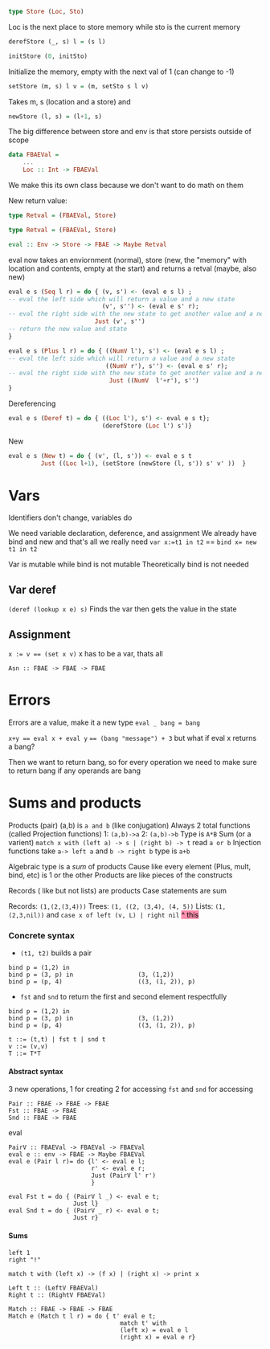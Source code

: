 ```haskell
type Store (Loc, Sto)
```

Loc is the next place to store memory while sto is the current memory

```haskell
derefStore (_, s) l = (s l)
```

```haskell 
initStore (0, initSto)
```
Initialize the memory, empty with the next val of 1 (can change to -1)


```haskell
setStore (m, s) l v = (m, setSto s l v)
```
Takes m, s (location and a store) and 

```haskell
newStore (l, s) = (l+1, s)
```

The big difference between store and env is that store persists outside of scope

```haskell 
data FBAEVal =
	...
	Loc :: Int -> FBAEVal
```
We make this its own class because we don't want to do math on them


New return value:
```haskell
type Retval = (FBAEVal, Store)
```


```haskell
type Retval = (FBAEVal, Store)

eval :: Env -> Store -> FBAE -> Maybe Retval
```
eval now takes an enviornment (normal), store (new, the "memory" with location and contents, empty at the start) and returns a retval (maybe, also new)

```haskell
eval e s (Seq l r) = do { (v, s') <- (eval e s l) ;
-- eval the left side which will return a value and a new state
						  (v', s'') <- (eval e s' r);
-- eval the right side with the new state to get another value and a new new state
						Just (v', s'')
-- return the new value and state
}
```


```haskell
eval e s (Plus l r) = do { ((NumV l'), s') <- (eval e s l) ;
-- eval the left side which will return a value and a new state
						   ((NumV r'), s'') <- (eval e s' r);
-- eval the right side with the new state to get another value and a new new state
							Just ((NumV  l'+r'), s'')
}
```


Dereferencing
```haskell
eval e s (Deref t) = do { ((Loc l'), s') <- eval e s t};
						  (derefStore (Loc l') s')}
```


New 
```haskell
eval e s (New t) = do { (v', (l, s')) <- eval e s t
		 Just ((Loc l+1), (setStore (newStore (l, s')) s' v' ))  }
```


# Vars
Identifiers don't change, variables do

We need variable declaration, deference, and assignment
We already have bind and new and that's all we really need
`var x:=t1 in t2` == `bind x= new t1 in t2`

Var is mutable while bind is not mutable
	Theoretically bind is not needed


## Var deref
`(deref (lookup x e) s)`
	Finds the var then gets the value in the state


## Assignment
`x := v == (set x v)`
x has to be a var, thats all

```
Asn :: FBAE -> FBAE -> FBAE
```



# Errors
Errors are a value, make it a new type
`eval _ bang = bang`


`x+y == eval x + eval y`
`== (bang "message") + 3`
but what if eval x returns a bang?

Then we want to return bang, so for every operation we need to make sure to return bang if any operands are bang


# Sums and products
Products (pair)
	(a,b) is `a and b` (like conjugation)
	Always 2 total functions (called Projection functions) 
		1: `(a,b)->a` 
		2: `(a,b)->b`
	Type is `A*B`
Sum (or a varient)
	`match x with (left a) -> s | (right b) -> t`
	read `a or b` 
	Injection functions take `a-> left a` and `b -> right b`
	type is `a+b` 

Algebraic type is a *sum* of products 
	Cause like every element (Plus, mult, bind, etc) is 1 or the other
	Products are like pieces of the constructs

Records ( like but not lists) are products
Case statements are sum


Records: `(1,(2,(3,4)))`
Trees: `(1, ((2, (3,4), (4, 5))`
Lists: `(1,(2,3,nil))` and `case x of left (v, L) | right nil`
<mark style="background: #FF5582A6;">^ this </mark>

### Concrete syntax 
- `(t1, t2)` builds a pair
```
bind p = (1,2) in
bind p = (3, p) in                  (3, (1,2))
bind p = (p, 4)                     ((3, (1, 2)), p)
```
- `fst` and `snd` to return the first and second element respectfully

```
bind p = (1,2) in
bind p = (3, p) in                  (3, (1,2))
bind p = (p, 4)                     ((3, (1, 2)), p)
```


```
t ::= (t,t) | fst t | snd t
v ::= (v,v)
T ::= T*T
```

#### Abstract syntax
3 new operations, 1 for creating 2 for accessing 
	`fst` and `snd` for accessing

```
Pair :: FBAE -> FBAE -> FBAE
Fst :: FBAE -> FBAE
Snd :: FBAE -> FBAE
```

eval
```
PairV :: FBAEVal -> FBAEVal -> FBAEVal
eval e :: env -> FBAE -> Maybe FBAEVal
eval e (Pair l r)= do {l' <- eval e l;
					   r' <- eval e r;
					   Just (PairV l' r')
					   }

eval Fst t = do { (PairV l _) <- eval e t;
				  Just l}
eval Snd t = do { (PairV _ r) <- eval e t;
				  Just r}
```


#### Sums
```
left 1
right "!"

match t with (left x) -> (f x) | (right x) -> print x
```

```
Left t :: (LeftV FBAEVal)
Right t :: (RightV FBAEVal)

Match :: FBAE -> FBAE -> FBAE
Match e (Match t l r) = do { t' eval e t; 
							   match t' with 
							   (left x) = eval e l 
							   (right x) = eval e r}
```

